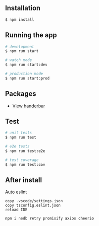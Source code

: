 ## Installation

```bash
$ npm install
```

## Running the app

```bash
# development
$ npm run start

# watch mode
$ npm run start:dev

# production mode
$ npm run start:prod
```

## Packages
- [View handerbar](https://github.com/pillarjs/hbs)



## Test

```bash
# unit tests
$ npm run test

# e2e tests
$ npm run test:e2e

# test coverage
$ npm run test:cov
```

## After install 

Auto eslint
```
copy .vscode/settings.json
copy tsconfig.eslint.json
reload IDE
```


```bash
npm i nedb retry promisify axios cheerio 
```